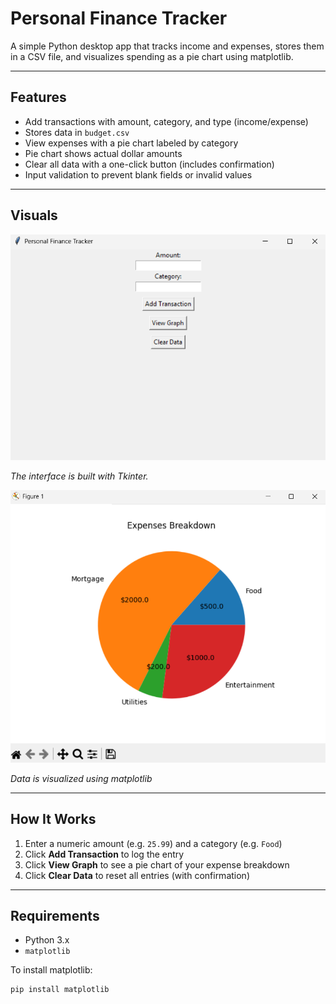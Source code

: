# Personal Finance Tracker

A simple Python desktop app that tracks income and expenses, stores them in a CSV file, and visualizes spending as a pie chart using matplotlib.

---

## Features

- Add transactions with amount, category, and type (income/expense)
- Stores data in `budget.csv`
- View expenses with a pie chart labeled by category
- Pie chart shows actual dollar amounts
- Clear all data with a one-click button (includes confirmation)
- Input validation to prevent blank fields or invalid values

---

## Visuals

![Screenshot](Screenshot%202025-07-04%20183914.png)

*The interface is built with Tkinter.*

![Screenshot](Screenshot%202025-07-04%20174812.png)

*Data is visualized using matplotlib*

---

## How It Works

1. Enter a numeric amount (e.g. `25.99`) and a category (e.g. `Food`)
2. Click **Add Transaction** to log the entry
3. Click **View Graph** to see a pie chart of your expense breakdown
4. Click **Clear Data** to reset all entries (with confirmation)

---

## Requirements

- Python 3.x
- `matplotlib`

To install matplotlib:

```bash
pip install matplotlib
